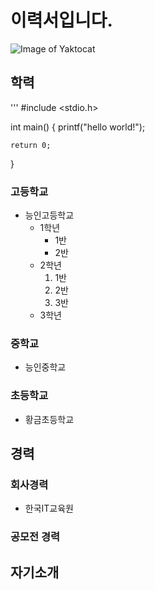 # 이력서입니다.
 ![Image of Yaktocat](http://img.sbs.co.kr/newsnet/etv/upload/2019/08/28/30000633399_700.jpg)
##  학력
'''
#include <stdio.h>

int main()
{
	printf("hello world!");

	return 0;
}
###  고등학교
 * 능인고등학교
   - 1학년
     - 1반
     - 2반
   - 2학년
     1. 1반
     2. 2반
     3. 3반
   - 3학년
###  중학교
 - 능인중학교

###  초등학교
 - 황금초등학교

##  경력

###  회사경력
 - 한국IT교육원

###  공모전 경력

##  자기소개
